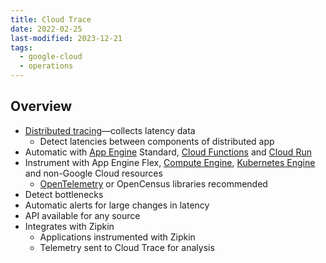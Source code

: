 ```yaml
---
title: Cloud Trace
date: 2022-02-25
last-modified: 2023-12-21
tags:
  - google-cloud
  - operations
---
```


## Overview

- [Distributed tracing](notes/Distributed%20Tracing.md)—collects latency data
	- Detect latencies between components of distributed app
- Automatic with [App Engine](notes/App%20Engine.md) Standard, [Cloud Functions](notes/Cloud%20Functions.md) and [Cloud Run](notes/Cloud%20Run.md)
- Instrument with App Engine Flex, [Compute Engine](notes/Compute%20Engine.md), [Kubernetes Engine](notes/Kubernetes%20Engine%20(GKE).md) and non-Google Cloud resources
	- [OpenTelemetry](notes/OpenTelemetry.md) or OpenCensus libraries recommended
- Detect bottlenecks
- Automatic alerts for large changes in latency
- API available for any source
- Integrates with Zipkin
	- Applications instrumented with Zipkin
	- Telemetry sent to Cloud Trace for analysis
